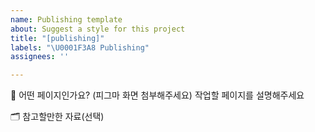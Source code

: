 ```yaml
---
name: Publishing template
about: Suggest a style for this project
title: "[publishing]"
labels: "\U0001F3A8 Publishing"
assignees: ''

---
```


🎨 어떤 페이지인가요? (피그마 화면 첨부해주세요)
작업할 페이지를 설명해주세요

🗂️ 참고할만한 자료(선택)

